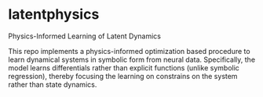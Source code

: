 # latentphysics
Physics-Informed Learning of Latent Dynamics

This repo implements a physics-informed optimization based procedure to learn dynamical systems in symbolic form from neural data. Specifically, the model learns differentials rather than explicit functions (unlike symbolic regression), thereby focusing the learning on constrains on the system rather than state dynamics. 
